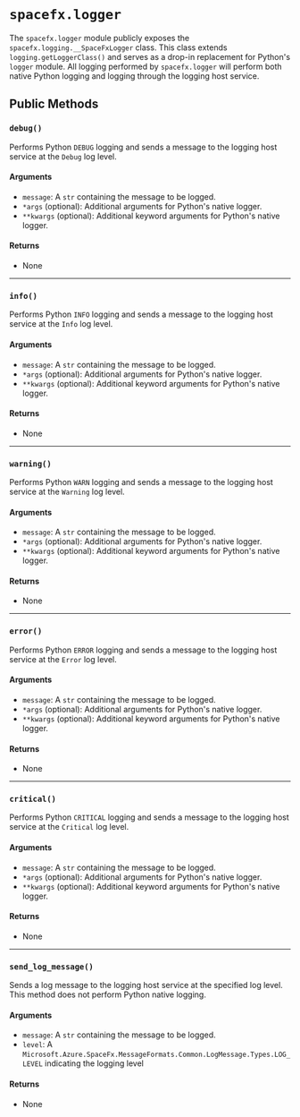 # `spacefx.logger`

The `spacefx.logger` module publicly exposes the `spacefx.logging.__SpaceFxLogger` class. This class extends `logging.getLoggerClass()` and serves as a drop-in replacement for Python's `logger` module. All logging performed by `spacefx.logger` will perform both native Python logging and logging through the logging host service.

## Public Methods

### `debug()`

Performs Python `DEBUG` logging and sends a message to the logging host service at the `Debug` log level.

#### **Arguments**

- `message`: A `str` containing the message to be logged.
- `*args` (optional): Additional arguments for Python's native logger.
- `**kwargs` (optional): Additional keyword arguments for Python's native logger.

#### **Returns**

- None

---

### `info()`

Performs Python `INFO` logging and sends a message to the logging host service at the `Info` log level.

#### **Arguments**

- `message`: A `str` containing the message to be logged.
- `*args` (optional): Additional arguments for Python's native logger.
- `**kwargs` (optional): Additional keyword arguments for Python's native logger.

#### **Returns**

- None

---

### `warning()`

Performs Python `WARN` logging and sends a message to the logging host service at the `Warning` log level.

#### **Arguments**

- `message`: A `str` containing the message to be logged.
- `*args` (optional): Additional arguments for Python's native logger.
- `**kwargs` (optional): Additional keyword arguments for Python's native logger.

#### **Returns**

- None

---

### `error()`

Performs Python `ERROR` logging and sends a message to the logging host service at the `Error` log level.

#### **Arguments**

- `message`: A `str` containing the message to be logged.
- `*args` (optional): Additional arguments for Python's native logger.
- `**kwargs` (optional): Additional keyword arguments for Python's native logger.

#### **Returns**

- None

---

### `critical()`

Performs Python `CRITICAL` logging and sends a message to the logging host service at the `Critical` log level.

#### **Arguments**

- `message`: A `str` containing the message to be logged.
- `*args` (optional): Additional arguments for Python's native logger.
- `**kwargs` (optional): Additional keyword arguments for Python's native logger.

#### **Returns**

- None

---

### `send_log_message()`

Sends a log message to the logging host service at the specified log level. This method does not perform Python native logging.

#### **Arguments**

- `message`: A `str` containing the message to be logged.
- `level`: A `Microsoft.Azure.SpaceFx.MessageFormats.Common.LogMessage.Types.LOG_LEVEL` indicating the logging level

#### **Returns**

- None
